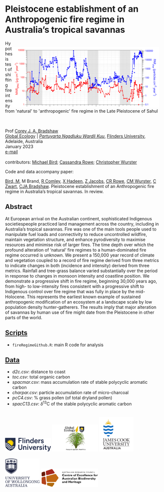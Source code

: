 # Pleistocene establishment of an Anthropogenic fire regime in Australia’s tropical savannas
<img align="right" src="www/PARchar and MARspac.png" alt="MARSPAC versus PARchar" width="480" style="margin-top: 20px">

Hypothesis test of shifting fire intensity from 'natural' to 'anthropogenic' fire regime in the Late Pleistocene of Sahul 

<br>
<br>
Prof <a href="https://globalecologyflinders.com/people/#DIRECTOR">Corey J. A. Bradshaw</a> <br>
<a href="http://globalecologyflinders.com" target="_blank">Global Ecology</a> | <em><a href="https://globalecologyflinders.com/partuyarta-ngadluku-wardli-kuu/" target="_blank">Partuyarta Ngadluku Wardli Kuu</a></em>, <a href="http://flinders.edu.au" target="_blank">Flinders University</a>, Adelaide, Australia <br>
January 2023 <br>
<a href=mailto:corey.bradshaw@flinders.edu.au>e-mail</a> <br>
<br>
contributors: <a href="https://research.jcu.edu.au/portfolio/michael.bird">Michael Bird</a>; <a href="https://research.jcu.edu.au/portfolio/cassandra.rowe/">Cassandra Rowe</a>; <a href="https://scholar.google.com/citations?user=jrRGOZ4AAAAJ&hl=en">Christopher Wurster</a>

Code and data accompany paper:

<a href="https://research.jcu.edu.au/portfolio/michael.bird">Bird, M</a>, M Brand, <a href="https://epicaustralia.org.au/team/rainy-comley/">R Comley</a>, <a href="https://www.researchgate.net/profile/Xennephone-Hadeen-2">X Hadeen</a>, <a href="https://scholars.uow.edu.au/display/zenobia_jacobs">Z Jacobs</a>, <a href="https://research.jcu.edu.au/portfolio/cassandra.rowe/">CR Rowe</a>, <a href="https://scholar.google.com/citations?user=jrRGOZ4AAAAJ&hl=en">CM Wurster</a>, <a href="https://www.researchgate.net/profile/Costijn-Zwart">C Zwart</a>, <a href="https://globalecologyflinders.com/people/#DIRECTOR">CJA Bradshaw</a>. Pleistocene establishment of an Anthropogenic fire regime in Australia’s tropical savannas. In review.

## Abstract
At European arrival on the Australian continent, sophisticated Indigenous societiespeople practiced land management across the country, including in Australia’s tropical savannas. Fire was one of the main tools people used to manipulate fuel loads and connectivity to reduce uncontrolled wildfire, maintain vegetation structure, and enhance pyrodiversity to maximise resources and minimise risk of larger fires. The time depth over which the profound alteration of ‘natural’ fire regimes to a human-dominated fire regime occurred is unknown. We present a 150,000 year record of climate and vegetation coupled to a record of fire regime derived from three metrics to indicate changes in both (incidence and intensity) derived from three metrics. Rainfall and tree-grass balance varied substantially over the period in response to changes in monsoon intensity and coastline position. We demonstrate a progressive shift in fire regime, beginning 30,000 years ago, from high- to low-intensity fires consistent with a progressive shift to Indigenous control over fire regime that was fully in place by the mid-Holocene. This represents the earliest known example of sustained anthropogenic modification of an ecosystem at a landscape scale by low population density hunter-gatherers. The results imply that major alteration of savannas by human use of fire might date from the Pleistocene in other parts of the world.


## <a href="https://github.com/cjabradshaw/FireRegimeShift/tree/main/scripts">Scripts</a>
- <code>fireRegimeGithub.R</code>: main R code for analysis

## <a href="https://github.com/cjabradshaw/FireRegimeShift/tree/main/data">Data</a>
- <em>d2c.csv</em>: distance to coast
- <em>toc.csv</em>: total organic carbon
- <em>spacmar.csv</em>: mass accumulation rate of stable polycyclic aromatic carbon 
- <em>charpar.csv</em>: particle accumulation rate of micro-charcoal 
- <em>pcC4.csv</em>: % grass pollen (of total dryland pollen)
- <em>spacC13.csv</em>: <em>δ</em><sup>13</sup>C of the stable polycyclic aromatic carbon


<a href="https://www.flinders.edu.au"><img align="bottom-left" src="www/Flinders_University_Logo_Horizontal_RGB_Master.png" alt="Flinders University logo" width="150" style="margin-top: 20px"></a> <a href="https://globalecologyflinders.com"><img align="bottom-left" src="www/GEL Logo Kaurna New Transp.png" alt="GEL logo" width="150" style="margin-top: 20px"></a> <a href="https://www.jcu.edu.au"><img align="bottom-left" src="www/JCU logo.png" alt="JCU logo" width="113" style="margin-top: 20px"></a> <a href="https://www.uow.edu.au"><img align="bottom-left" src="www/UOWlogo.png" alt="UOW logo" width="113" style="margin-top: 20px"></a>   <a href="https://EpicAustralia.org.au"><img align="bottom-left" src="www/CabahFCL.cropped.jpg" alt="CABAH logo" width="188" style="margin-top: 20px"></a>
